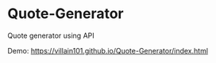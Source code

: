 # Quote-Generator
Quote generator using API

Demo: https://villain101.github.io/Quote-Generator/index.html

